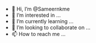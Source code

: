 - 👋 Hi, I’m @Sameernkme
- 👀 I’m interested in ...
- 🌱 I’m currently learning ...
- 💞️ I’m looking to collaborate on ...
- 📫 How to reach me ...

<!---
Sameernkme/Sameernkme is a ✨ special ✨ repository because its `README.md` (this file) appears on your GitHub profile.
You can click the Preview link to take a look at your changes.
--->
